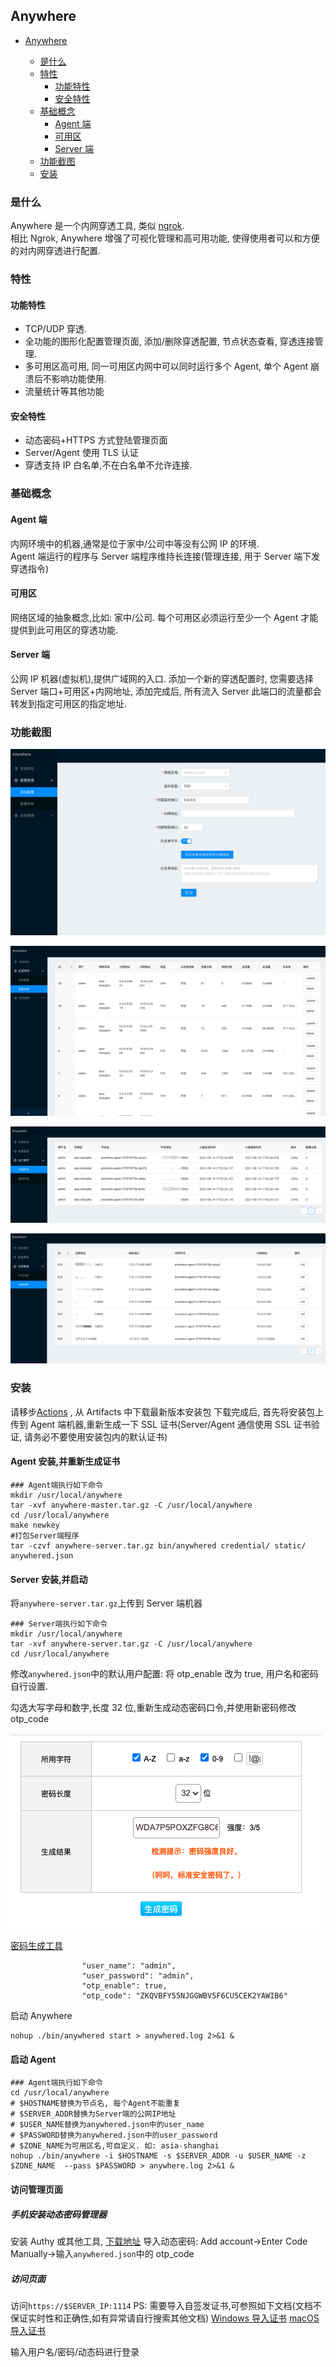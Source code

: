 ## Anywhere

- [Anywhere](#anywhere)

  - [是什么](#是什么)
  - [特性](#特性)
    - [功能特性](#功能特性)
    - [安全特性](#安全特性)
  - [基础概念](#基础概念)
    - [Agent 端](#agent-端)
    - [可用区](#可用区)
    - [Server 端](#server-端)
  - [功能截图](#功能截图)
  - [安装](#安装)

### 是什么

Anywhere 是一个内网穿透工具, 类似 [ngrok](https://github.com/inconshreveable/ngrok).  
 相比 Ngrok, Anywhere 增强了可视化管理和高可用功能, 使得使用者可以和方便的对内网穿透进行配置.

### 特性

#### 功能特性

- TCP/UDP 穿透.
- 全功能的图形化配置管理页面, 添加/删除穿透配置, 节点状态查看, 穿透连接管理.
- 多可用区高可用, 同一可用区内网中可以同时运行多个 Agent, 单个 Agent 崩溃后不影响功能使用.
- 流量统计等其他功能

#### 安全特性

- 动态密码+HTTPS 方式登陆管理页面
- Server/Agent 使用 TLS 认证
- 穿透支持 IP 白名单,不在白名单不允许连接.

### 基础概念

#### Agent 端

内网环境中的机器,通常是位于家中/公司中等没有公网 IP 的环境.  
Agent 端运行的程序与 Server 端程序维持长连接(管理连接, 用于 Server 端下发穿透指令)

#### 可用区

网络区域的抽象概念,比如: 家中/公司. 每个可用区必须运行至少一个 Agent 才能提供到此可用区的穿透功能.

#### Server 端

公网 IP 机器(虚拟机),提供广域网的入口.
添加一个新的穿透配置时, 您需要选择 Server 端口+可用区+内网地址, 添加完成后, 所有流入 Server 此端口的流量都会转发到指定可用区的指定地址.

### 功能截图

![添加配置](./docs/add_proxy_config.png)

![配置列表](./docs/proxy_list.png)

![节点列表](./docs/agent_list.png)

![连接列表](./docs/conn_list.png)

### 安装

请移步[Actions](https://github.com/cntechpower/anywhere/actions?query=branch%3Amaster) , 从 Artifacts 中下载最新版本安装包
下载完成后, 首先将安装包上传到 Agent 端机器,重新生成一下 SSL 证书(Server/Agent 通信使用 SSL 证书验证, 请务必不要使用安装包内的默认证书)

#### Agent 安装,并重新生成证书

```shell script
### Agent端执行如下命令
mkdir /usr/local/anywhere
tar -xvf anywhere-master.tar.gz -C /usr/local/anywhere
cd /usr/local/anywhere
make newkey
#打包Server端程序
tar -czvf anywhere-server.tar.gz bin/anywhered credential/ static/ anywhered.json
```

#### Server 安装,并启动

将`anywhere-server.tar.gz`上传到 Server 端机器

```shell script
### Server端执行如下命令
mkdir /usr/local/anywhere
tar -xvf anywhere-server.tar.gz -C /usr/local/anywhere
cd /usr/local/anywhere
```

修改`anywhered.json`中的默认用户配置:
将 otp_enable 改为 true, 用户名和密码自行设置.

勾选大写字母和数字,长度 32 位,重新生成动态密码口令,并使用新密码修改 otp_code

![动态密码](./docs/rand_pwd.png)

[密码生成工具](https://suijimimashengcheng.bmcx.com/)

```
                "user_name": "admin",
                "user_password": "admin",
                "otp_enable": true,
                "otp_code": "ZKQVBFY55NJGGWBV5F6CU5CEK2YAWIB6"
```

启动 Anywhere

```shell script
nohup ./bin/anywhered start > anywhered.log 2>&1 &
```

#### 启动 Agent

```shell script
### Agent端执行如下命令
cd /usr/local/anywhere
# $HOSTNAME替换为节点名, 每个Agent不能重复
# $SERVER_ADDR替换为Server端的公网IP地址
# $USER_NAME替换为anywhered.json中的user_name
# $PASSWORD替换为anywhered.json中的user_password
# $ZONE_NAME为可用区名,可自定义. 如: asia-shanghai
nohup ./bin/anywhere -i $HOSTNAME -s $SERVER_ADDR -u $USER_NAME -z $ZONE_NAME  --pass $PASSWORD > anywhere.log 2>&1 &
```

#### 访问管理页面

##### 手机安装动态密码管理器

安装 Authy 或其他工具, [下载地址](https://apkpure.com/twilio-authy-2-factor-authentication/com.authy.authy)
导入动态密码: Add account->Enter Code Manually->输入`anywhered.json`中的 otp_code

##### 访问页面

访问`https://$SERVER_IP:1114`
PS: 需要导入自签发证书,可参照如下文档(文档不保证实时性和正确性,如有异常请自行搜索其他文档)
[Windows 导入证书](https://cnzhx.net/blog/self-signed-certificate-as-trusted-root-ca-in-windows/)
[macOS 导入证书](https://support.apple.com/zh-cn/guide/keychain-access/kyca2431/mac)

输入用户名/密码/动态码进行登录
